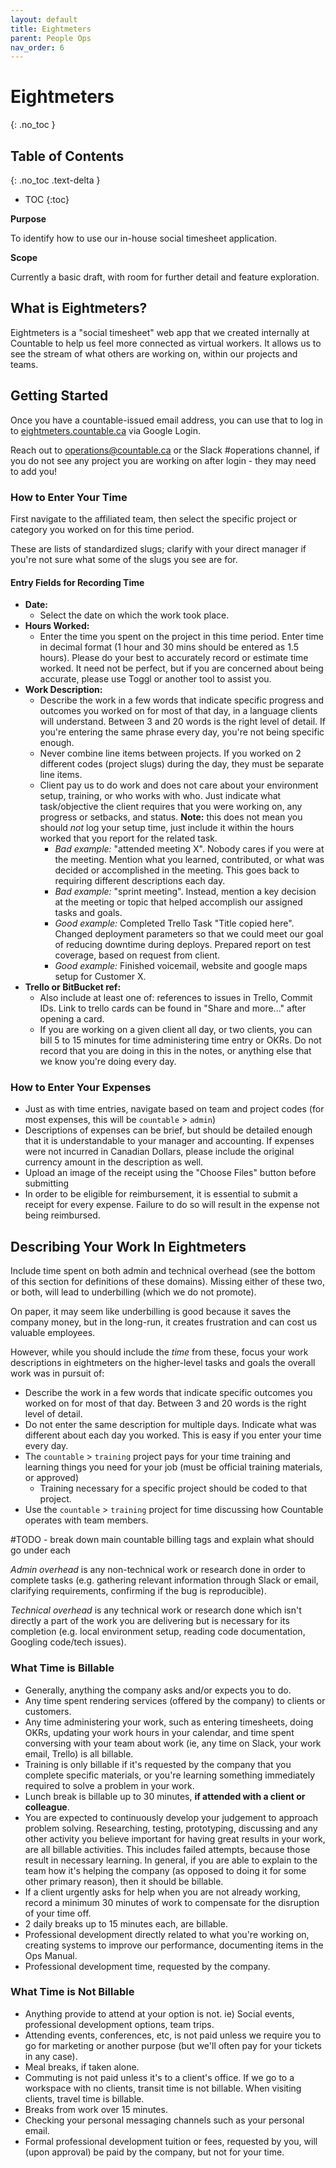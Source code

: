 ```yaml
---
layout: default
title: Eightmeters
parent: People Ops
nav_order: 6
---
```


# Eightmeters
{: .no_toc }

## Table of Contents
{: .no_toc .text-delta }

- TOC
{:toc}

**Purpose**

To identify how to use our in-house social timesheet application.

**Scope**

Currently a basic draft, with room for further detail and feature exploration.

## What is Eightmeters?

Eightmeters is a "social timesheet" web app that we
created internally at Countable to help us feel more
connected as virtual workers. It allows us to see
the stream of what others are working on, within our
projects and teams.

## Getting Started

Once you have a countable-issued email address, you can
use that to log in to [eightmeters.countable.ca](http://eightmeters.countable.ca/) via Google Login.

Reach out to [operations@countable.ca](mailto:operations@countable.ca) or the Slack #operations channel, if you do not see any project you are working on after login - they may need to add you!

### How to Enter Your Time

First navigate to the affiliated team, then select the specific project or category you worked on for this time period. 

These are lists of standardized slugs; clarify with your direct manager if you're not sure what some of the slugs you see are for.

#### Entry Fields for Recording Time

*  **Date:**
    * Select the date on which the work took place.
*  **Hours Worked:**
    * Enter the time you spent on the project in this time period. Enter time in decimal format (1 hour and 30 mins should be entered as 1.5 hours). Please do your best to accurately record or estimate time worked. It need not be perfect, but if you are concerned about being accurate, please use Toggl or another tool to assist you.
*  **Work Description:**
    * Describe the work in a few words that indicate specific progress and outcomes you worked on for most of that day, in a language clients will understand. Between 3 and 20 words is the right level of detail. If you're entering the same phrase every day, you're not being specific enough.
    * Never combine line items between projects. If you worked on 2 different codes (project slugs) during the day, they must be separate line items.
    * Client pay us to do work and does not care about your environment setup, training, or who works with who. Just indicate what task/objective the client requires that you were working on, any progress or setbacks, and status. **Note:** this does not mean you should *not* log your setup time, just include it within the hours worked that you report for the related task.
        * *Bad example:* "attended meeting X". Nobody cares if you were at the meeting. Mention what you learned, contributed, or what was decided or accomplished in the meeting. This goes back to requiring different descriptions each day.
        * *Bad example:* "sprint meeting". Instead, mention a key decision at the meeting or topic that helped accomplish our assigned tasks and goals.
        * *Good example:* Completed Trello Task "Title copied here". Changed deployment parameters so that we could meet our goal of reducing downtime during deploys. Prepared report on test coverage, based on request from client.
        * *Good example:* Finished voicemail, website and google maps setup for Customer X.
*  **Trello or BitBucket ref:**
    * Also include at least one of: references to issues in Trello, Commit IDs. Link to trello cards can be found in "Share and more..." after opening a card.
    * If you are working on a given client all day, or two clients, you can bill 5 to 15 minutes for time administering time entry or OKRs. Do not record that you are doing in this in the notes, or anything else that we know you're doing every day.

    
### How to Enter Your Expenses 

* Just as with time entries, navigate based on team and project codes (for most expenses, this will be `countable` > `admin`)
* Descriptions of expenses can be brief, but should be detailed enough that it is understandable to your manager and accounting. If expenses were not incurred in Canadian Dollars, please include the original currency amount in the description as well. 
* Upload an image of the receipt using the "Choose Files" button before submitting
* In order to be eligible for reimbursement, it is essential to submit a receipt for every expense. Failure to do so will result in the expense not being reimbursed.

## Describing Your Work In Eightmeters

Include time spent on both admin and technical overhead (see the bottom of this section for definitions of these domains). Missing either of these two, or both, will lead to underbilling (which we do not promote). 

On paper, it may seem like underbilling is good because it saves the company money, but in the long-run, it creates frustration and can cost us valuable employees. 

However, while you should include the *time* from these, focus your work descriptions in eightmeters on the higher-level tasks and goals the overall work was in pursuit of:

  * Describe the work in a few words that indicate specific outcomes you worked on for most of that day. Between 3 and 20 words is the right level of detail.
  * Do not enter the same description for multiple days. Indicate what was different about each day you worked. This is easy if you enter your time every day.
  * The `countable` > `training` project pays for your time training and learning things you need for your job (must be official training materials, or approved)
      * Training necessary for a specific project should be coded to that project.
  * Use the `countable` > `training` project for time discussing how Countable operates with team members.

#TODO - break down main countable billing tags and explain what should go under each

 *Admin overhead* is any non-technical work or research done in order to complete tasks (e.g. gathering relevant information through Slack or email, clarifying requirements, confirming if the bug is reproducible). 
 
 *Technical overhead* is any technical work or research done which isn't directly a part of the work you are delivering but is necessary for its completion (e.g. local environment setup, reading code documentation, Googling code/tech issues).
 
### What Time is Billable
 
  * Generally, anything the company asks and/or expects you to do.
  * Any time spent rendering services (offered by the company) to clients or customers.
  * Any time administering your work, such as entering timesheets, doing OKRs, updating your work hours in your calendar, and time spent conversing with your team about work (ie, any time on Slack, your work email, Trello) is all billable.
  * Training is only billable if it's requested by the company that you complete specific materials, or you're learning something immediately required to solve a problem in your work.
  * Lunch break is billable up to 30 minutes, **if attended with a client or colleague**.
  * You are expected to continuously develop your judgement to approach problem solving. Researching, testing, prototyping, discussing and any other activity you believe important for having great results in your work, are all billable activities. This includes failed attempts, because those result in necessary learning. In general, if you are able to explain to the team how it's helping the company (as opposed to doing it for some other primary reason), then it should be billable.
  * If a client urgently asks for help when you are not already working, record a minimum 30 minutes of work to compensate for the disruption of your time off.
  * 2 daily breaks up to 15 minutes each, are billable.
  * Professional development directly related to what you're working on, creating systems to improve our performance, documenting items in the Ops Manual.
  * Professional development time, requested by the company.
 
### What Time is Not Billable
 
  * Anything provide to attend at your option is not. ie) Social events, professional development options, team trips.
  * Attending events, conferences, etc, is not paid unless we require you to go for marketing or another purpose (but we'll often pay for your tickets in any case).
  * Meal breaks, if taken alone.
  * Commuting is not paid unless it's to a client's office. If we go to a workspace with no clients, transit time is not billable. When visiting clients, travel time is billable.
  * Breaks from work over 15 minutes.
  * Checking your personal messaging channels such as your personal email.
  * Formal professional development tuition or fees, requested by you, will (upon approval) be paid by the company, but not for your time.
